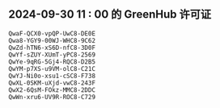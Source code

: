 ## 2024-09-30 11 : 00 的 GreenHub 许可证
```
QwaF-QCX0-vpQP-UwC8-DE0E
Qwa8-YGY9-00WJ-WHC8-9C62
QwZd-hTN6-xS6D-nfC8-3D0F
QwYf-sZUY-XUmT-yPC8-2569
QwYe-9qRG-5Gj4-RQC8-D2B5
QwYM-p7XS-u9VM-olC8-C21C
QwYJ-Ni0o-xsu1-cSC8-F738
QwXL-0SKM-uXjd-vwC8-243F
QwX2-6QsM-FOkz-MMC8-2DDC
QwWn-xru6-UV9R-ROC8-C729
```
